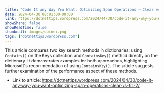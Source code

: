 ```yaml
---
title: "Code It Any Way You Want: Optimizing Span Operations – Clear vs. Fill"
date: 2024-04-30T08:01:00+00:00
link: https://dotnettips.wordpress.com/2024/04/30/code-it-any-way-you-want-optimizing-span-operations-clear-vs-fill-2/
showShare: false
showReadTime: false
thumbnail: images/dotnet.png
tags: ["dotnettips.wordpress.com"]
---
```

This article compares two key search methods in dictionaries: using `Contains()` on the Keys collection and `ContainsKey()` method directly on the dictionary. It demonstrates examples for both approaches, highlighting Microsoft's recommendation of using `ContainsKey()`. The article suggests further examination of the performance aspect of these methods.

- Link to article: https://dotnettips.wordpress.com/2024/04/30/code-it-any-way-you-want-optimizing-span-operations-clear-vs-fill-2/